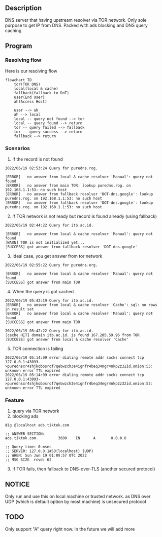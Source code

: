## Description
DNS server that having upstream resolver via TOR network. Only sole purpose to get IP from DNS. Packed with ads blocking and DNS query caching.

## Program

### Resolving flow

Here is our resolving flow

```mermaid
flowchart TD
    tor(TOR DNS)
    local(local & cache)
    fallback(fallback to DoT)
    user(End User)
    ah(Access Host)

    user --> ah
    ah --> local
    local -- query not found --> tor
    local -- query found --> return
    tor -- query failed --> fallback
    tor -- query success --> return
    fallback --> return
```

### Scenarios

1. If the record is not found

```
2022/06/19 02:53:24 Query for puredns.rog.

[ERROR]   no answer from local & cache resolver 'Manual': query not found
[ERROR]   no answer from main TOR: lookup puredns.rog. on 192.168.1.1:53: no such host
[ERROR]   no answer from fallback resolver 'DOT-dns.google': lookup puredns.rog. on 192.168.1.1:53: no such host
[ERROR]   no answer from fallback resolver 'DOT-dns.google': lookup puredns.rog. on 192.168.1.1:53: no such host
```

2. If TOR network is not ready but record is found already (using fallback)

```
2022/06/19 02:44:22 Query for itb.ac.id.

[ERROR]   no answer from local & cache resolver 'Manual': query not found
[WARN] TOR is not initialized yet...
[SUCCESS] got answer from fallback resolver 'DOT-dns.google'
```

3. Ideal case, you get answer from tor network

```
2022/06/19 02:55:22 Query for puredns.org.

[ERROR]   no answer from local & cache resolver 'Manual': query not found
[SUCCESS] got answer from main TOR
```

4. When the query is got cached

```
2022/06/19 05:42:19 Query for itb.ac.id.
[ERROR]   no answer from local & cache resolver 'Cache': sql: no rows in result set
[ERROR]   no answer from local & cache resolver 'Manual': query not found
[SUCCESS] got answer from main TOR

2022/06/19 05:42:22 Query for itb.ac.id.
[cache HIT] domain itb.ac.id. is found 167.205.59.96 from TOR
[SUCCESS] got answer from local & cache resolver 'Cache'
```

5. TOR connection is failing

```
2022/06/19 05:14:09 error dialing remote addr socks connect tcp 127.0.0.1:43093->purednsxr4shjkobosrqf7qebwzch3e4ignfr4beq34ngr4nkp2z32id.onion:53: unknown error TTL expired
2022/06/19 05:14:09 error dialing remote addr socks connect tcp 127.0.0.1:43093->purednsxr4shjkobosrqf7qebwzch3e4ignfr4beq34ngr4nkp2z32id.onion:53: unknown error TTL expired
```

### Feature

1. query via TOR network
2. blocking ads

```
dig @localhost ads.tiktok.com

;; ANSWER SECTION:
ads.tiktok.com.         3600    IN      A       0.0.0.0

;; Query time: 0 msec
;; SERVER: 127.0.0.1#53(localhost) (UDP)
;; WHEN: Sun Jun 19 01:09:57 UTC 2022
;; MSG SIZE  rcvd: 62
```

3. If TOR fails, then fallback to DNS-over-TLS (another secured protocol)

## NOTICE

Only run and use this on local machine or trusted network. as DNS over UDP (which is default option by most machine) is unsecured protocol

## TODO

Only support "A" query right now. In the future we will add more
